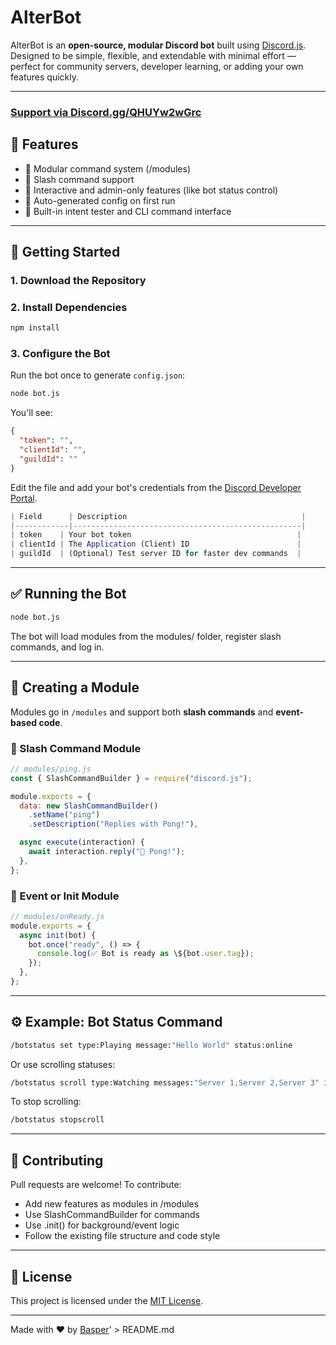 # AlterBot

AlterBot is an **open-source, modular Discord bot** built using [Discord.js](https://discord.js.org). Designed to be simple, flexible, and extendable with minimal effort — perfect for community servers, developer learning, or adding your own features quickly.

---
### [Support via Discord.gg/QHUYw2wGrc](https://discord.gg/QHUYw2wGrc)
## 🔧 Features

- 🔌 Modular command system (/modules)
- 💬 Slash command support
- 🧠 Interactive and admin-only features (like bot status control)
- 📂 Auto-generated config on first run
- 🧪 Built-in intent tester and CLI command interface

---

## 🚀 Getting Started

### 1. Download the Repository

### 2. Install Dependencies

```bash
npm install
```
### 3. Configure the Bot

Run the bot once to generate `config.json`:

```bash
node bot.js
```


You'll see:

```json
{
  "token": "",
  "clientId": "",
  "guildId": ""
}
```


Edit the file and add your bot\'s credentials from the [Discord Developer Portal](https://discord.com/developers/applications).

```js
| Field      | Description                                       |
|------------|---------------------------------------------------|
| token    | Your bot token                                     |
| clientId | The Application (Client) ID                        |
| guildId  | (Optional) Test server ID for faster dev commands  |
```

---

## ✅ Running the Bot

```bash
node bot.js
```


The bot will load modules from the modules/ folder, register slash commands, and log in.

---

## 🧱 Creating a Module

Modules go in `/modules` and support both **slash commands** and **event-based code**.

### 🔹 Slash Command Module
```js
// modules/ping.js
const { SlashCommandBuilder } = require("discord.js");

module.exports = {
  data: new SlashCommandBuilder()
    .setName("ping")
    .setDescription("Replies with Pong!"),

  async execute(interaction) {
    await interaction.reply("🏓 Pong!");
  },
};
```


### 🔹 Event or Init Module
```js
// modules/onReady.js
module.exports = {
  async init(bot) {
    bot.once("ready", () => {
      console.log(✅ Bot is ready as \${bot.user.tag});
    });
  },
};
```

---

## ⚙️ Example: Bot Status Command

```bash
/botstatus set type:Playing message:"Hello World" status:online
```


Or use scrolling statuses:

```bash
/botstatus scroll type:Watching messages:"Server 1,Server 2,Server 3" interval:10
```

To stop scrolling:

```bash
/botstatus stopscroll
```

---

## 🤝 Contributing

Pull requests are welcome! To contribute:

- Add new features as modules in /modules
- Use SlashCommandBuilder for commands
- Use .init() for background/event logic
- Follow the existing file structure and code style

---

## 📄 License

This project is licensed under the [MIT License](LICENSE).

---

Made with ❤️ by [Basper](https://github.com/BasperLasper)' > README.md

